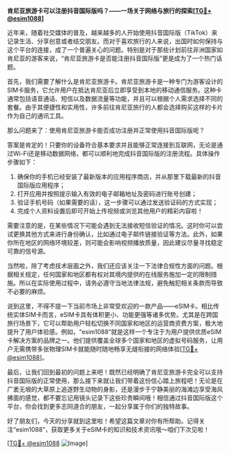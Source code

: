 **肯尼亚旅游卡可以注册抖音国际版吗？——一场关于网络与旅行的探索[[TG💪+ @esim1088](https://t.me/s/esim1088)]**

近年来，随着社交媒体的普及，越来越多的人开始使用抖音国际版（TikTok）来记录生活、分享创意或者结交朋友。而对于喜欢旅行的人来说，出国时如何保持与这个平台的连接，成了一个普遍关心的问题。特别是对于那些计划前往非洲国家如肯尼亚的游客来说，“肯尼亚旅游卡是否能注册抖音国际版”更是成为了一个热门话题。

首先，我们需要了解什么是肯尼亚旅游卡。肯尼亚旅游卡是一种专门为游客设计的SIM卡服务，它允许用户在抵达肯尼亚后立即享受到本地的移动通信服务。这种卡通常包括语音通话、短信以及数据流量等功能，并且可以根据个人需求选择不同的套餐。由于其便捷性和实用性，许多前往肯尼亚旅行的人都会选择购买这样的卡片作为自己的通讯工具。

那么问题来了：使用肯尼亚旅游卡能否成功注册并正常使用抖音国际版呢？

答案是肯定的！只要你的设备符合基本要求并且能够正常连接到互联网，无论是通过Wi-Fi还是移动数据网络，都可以顺利地完成抖音国际版的注册流程。具体操作步骤如下：

1. 确保你的手机已经安装了最新版本的应用程序商店，并从那里下载最新的抖音国际版应用程序；
2. 打开应用并按照提示输入有效的电子邮箱地址及密码进行账号创建；
3. 验证手机号码（如果需要的话），这一步骤可以通过发送验证码的方式实现；
4. 完成个人资料设置后即可开始上传视频或浏览其他用户的精彩内容啦！

需要注意的是，在某些情况下可能会遇到无法接收短信验证的情况。这时你可以尝试更换其他方式来进行身份确认，比如通过电子邮件链接验证等方法。此外，如果你所在地区的网络环境较差，则可能会影响视频播放质量，因此建议尽量寻找稳定可靠的信号源。

当然啦，除了考虑技术层面之外，我们还应该关注一下法律合规性方面的问题。根据相关规定，任何国家和地区都有权对其境内提供的在线服务施加一定的限制措施。所以在实际使用过程中，请务必遵守当地法律法规，避免触犯相关条款而导致不必要的麻烦。

说到这里，不得不提一下当前市场上非常受欢迎的一款产品——eSIM卡。相比传统实体SIM卡而言，eSIM卡具有体积更小、功能更强等诸多优势。尤其是在跨国旅行场景下，它可以帮助用户轻松切换不同国家和地区的运营商资费方案，极大地提升了用户体验感。例如，“esim1088”就是这样一个专注于为用户提供优质eSIM卡解决方案的品牌之一。他们提供覆盖全球多个国家和地区的虚拟号码服务，让用户无需携带多张物理SIM卡就能随时随地畅享无缝衔接的网络体验[[TG💪+ @esim1088](https://t.me/s/esim1088)]。

最后，让我们回到最初的问题上来吧！既然已经明确了肯尼亚旅游卡完全可以支持抖音国际版的正常使用，那么接下来就让我们带着这份信心踏上旅程吧！无论是在广袤无垠的大草原上追逐野生动物的身影，还是漫步于宁静美丽的海滩边享受海风拂面的感觉，都不要忘记用镜头记录下这些珍贵瞬间哦！相信通过抖音国际版这个平台，你会找到更多志同道合的朋友，一起分享属于你们的独特故事。

好了朋友们，今天的分享就到这里啦！希望这篇文章对你有所帮助。记得关注“esim1088”，获取更多关于eSIM卡的知识和技术资讯哦～咱们下次见啦！

[[TG💪+ @esim1088](https://t.me/s/esim1088) ![Image](https://i.postimg.cc/4NQfJmqS/Snipaste-2025-05-13-00-14-12.png)]